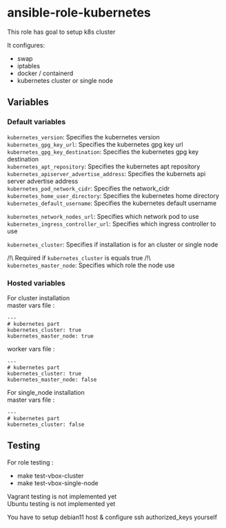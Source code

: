 # ansible-role-kubernetes

This role has goal to setup k8s cluster  

It configures:
* swap  
* iptables  
* docker / containerd  
* kubernetes cluster or single node  

## Variables 

### Default variables
``kubernetes_version``: Specifies the kubernetes version  
``kubernetes_gpg_key_url``: Specifies the kubernetes gpg key url  
``kubernetes_gpg_key_destination``: Specifies the kubernetes gpg key destination  
``kubernetes_apt_repository``: Specifies the kubernetes apt repository  
``kubernetes_apiserver_advertise_address``: Specifies the kubernets api server advertise address  
``kubernetes_pod_network_cidr``: Specifies the network_cidr  
``kubernetes_home_user_directory``: Specifies the kubernetes home directory  
``kubernetes_default_username``: Specifies the kubernetes default username  

``kubernetes_network_nodes_url``: Specifies which network pod to use  
``kubernetes_ingress_controller_url``: Specifies which ingress controller to use  

``kubernetes_cluster``: Specifies if installation is for an cluster or single node  

/!\ Required if ``kubernetes_cluster`` is equals true /!\  
``kubernetes_master_node``: Specifies which role the node use  

### Hosted variables
For cluster installation  
master vars file :  
```
---
# kubernetes part
kubernetes_cluster: true
kubernetes_master_node: true
```

worker vars file :  
```
---
# kubernetes part
kubernetes_cluster: true
kubernetes_master_node: false
```

For single_node installation  
master vars file :  
```
---
# kubernetes part
kubernetes_cluster: false
```

## Testing

For role testing :  
* make test-vbox-cluster  
* make test-vbox-single-node  

Vagrant testing is not implemented yet  
Ubuntu testing is not implemented yet  

You have to setup debian11 host & configure ssh authorized_keys yourself  
